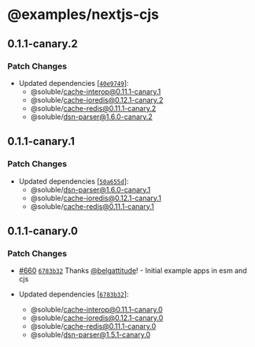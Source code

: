 # @examples/nextjs-cjs

## 0.1.1-canary.2

### Patch Changes

- Updated dependencies [[`40e9749`](https://github.com/soluble-io/cache-interop/commit/40e9749542bd81ac2c064384342e769e38e2d7ca)]:
  - @soluble/cache-interop@0.11.1-canary.1
  - @soluble/cache-ioredis@0.12.1-canary.2
  - @soluble/cache-redis@0.11.1-canary.2
  - @soluble/dsn-parser@1.6.0-canary.2

## 0.1.1-canary.1

### Patch Changes

- Updated dependencies [[`50a655d`](https://github.com/soluble-io/cache-interop/commit/50a655dc4db0eab0b63f0b73e14e0a998768d954)]:
  - @soluble/dsn-parser@1.6.0-canary.1
  - @soluble/cache-ioredis@0.12.1-canary.1
  - @soluble/cache-redis@0.11.1-canary.1

## 0.1.1-canary.0

### Patch Changes

- [#660](https://github.com/soluble-io/cache-interop/pull/660) [`6783b32`](https://github.com/soluble-io/cache-interop/commit/6783b3217e4caebfe0117ff9190bb3f54c014859) Thanks [@belgattitude](https://github.com/belgattitude)! - Initial example apps in esm and cjs

- Updated dependencies [[`6783b32`](https://github.com/soluble-io/cache-interop/commit/6783b3217e4caebfe0117ff9190bb3f54c014859)]:
  - @soluble/cache-interop@0.11.1-canary.0
  - @soluble/cache-ioredis@0.12.1-canary.0
  - @soluble/cache-redis@0.11.1-canary.0
  - @soluble/dsn-parser@1.5.1-canary.0
